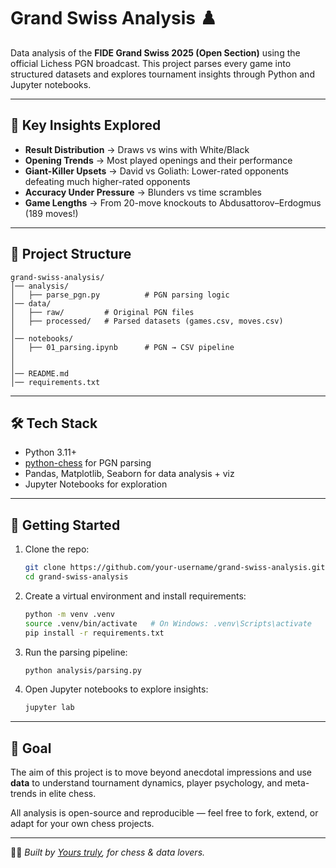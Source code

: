 # Grand Swiss Analysis ♟️  

Data analysis of the **FIDE Grand Swiss 2025 (Open Section)** using the official Lichess PGN broadcast. This project parses every game into structured datasets and explores tournament insights through Python and Jupyter notebooks.  

---

## 🔑 Key Insights Explored
- **Result Distribution** → Draws vs wins with White/Black  
- **Opening Trends** → Most played openings and their performance  
- **Giant-Killer Upsets** → David vs Goliath: Lower-rated opponents defeating much higher-rated opponents  
- **Accuracy Under Pressure** → Blunders vs time scrambles  
- **Game Lengths** → From 20-move knockouts to Abdusattorov–Erdogmus (189 moves!)  

---

## 📂 Project Structure
```
grand-swiss-analysis/
│── analysis/
│   ├── parse_pgn.py          # PGN parsing logic
│── data/
│   ├── raw/         # Original PGN files
│   ├── processed/   # Parsed datasets (games.csv, moves.csv)
│
│── notebooks/
│   ├── 01_parsing.ipynb      # PGN → CSV pipeline
│
│
│── README.md
│── requirements.txt
```

---

## 🛠️ Tech Stack
- Python 3.11+  
- [python-chess](https://python-chess.readthedocs.io/) for PGN parsing  
- Pandas, Matplotlib, Seaborn for data analysis + viz  
- Jupyter Notebooks for exploration  

---

## 🚀 Getting Started

1. Clone the repo:
   ```bash
   git clone https://github.com/your-username/grand-swiss-analysis.git
   cd grand-swiss-analysis
   ```

2. Create a virtual environment and install requirements:
   ```bash
   python -m venv .venv
   source .venv/bin/activate   # On Windows: .venv\Scripts\activate
   pip install -r requirements.txt
   ```

3. Run the parsing pipeline:
   ```bash
   python analysis/parsing.py
   ```

4. Open Jupyter notebooks to explore insights:
   ```bash
   jupyter lab
   ```

---

## 🎯 Goal
The aim of this project is to move beyond anecdotal impressions and use **data** to understand tournament dynamics, player psychology, and meta-trends in elite chess.  

All analysis is open-source and reproducible — feel free to fork, extend, or adapt for your own chess projects.  

---

✌🏾 *Built by [Yours truly](https://github.com/Python-David), for chess & data lovers.*  
